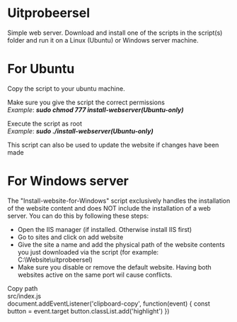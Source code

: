 # Uitprobeersel
Simple web server. Download and install one of the scripts in the script(s) folder and run it on a Linux (Ubuntu) or Windows server machine.

# For Ubuntu
Copy the script to your ubuntu machine. <br>

Make sure you give the script the correct permissions <br>
*Example*: ***sudo chmod 777 install-webserver(Ubuntu-only)*** <br>

Execute the script as root <br>
*Example*: ***sudo ./install-webserver(Ubuntu-only)*** <br>

This script can also be used to update the website if changes have been made <br>

# For Windows server
The "Install-website-for-Windows" script exclusively handles the installation of the website content and does NOT include the installation of a web server.
You can do this by following these steps:
- Open the IIS manager (if installed. Otherwise install IIS first)
- Go to sites and click on add website
- Give the site a name and add the physical path of the website contents you just downloaded via the script (for example: C:\Website\uitprobeersel)
- Make sure you disable or remove the default website. Having both websites active on the same port wil cause conflicts.

<clipboard-copy for="blob-path" class="btn btn-sm BtnGroup-item">
  Copy path
</clipboard-copy>
<div id="blob-path">src/index.js</div>
document.addEventListener('clipboard-copy', function(event) {
  const button = event.target
  button.classList.add('highlight')
})
